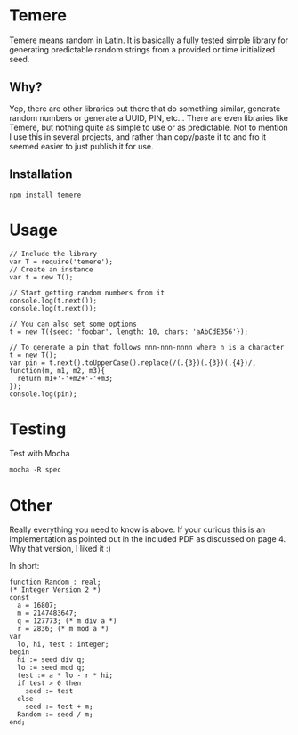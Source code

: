 Temere
=====

Temere means random in Latin.  It is basically a fully tested simple library for generating predictable random strings from a provided or time initialized seed.

Why?
-----

Yep, there are other libraries out there that do something similar, generate random numbers or generate a UUID, PIN, etc...  There are even libraries like Temere, but nothing quite as simple to use or as predictable.  Not to mention I use this in several projects, and rather than copy/paste it to and fro it seemed easier to just publish it for use.

Installation
----------

```
npm install temere
```

Usage
=====

```
// Include the library
var T = require('temere');
// Create an instance
var t = new T();

// Start getting random numbers from it
console.log(t.next());
console.log(t.next());

// You can also set some options
t = new T({seed: 'foobar', length: 10, chars: 'aAbCdE356'});

// To generate a pin that follows nnn-nnn-nnnn where n is a character
t = new T();
var pin = t.next().toUpperCase().replace(/(.{3})(.{3})(.{4})/, function(m, m1, m2, m3){
  return m1+'-'+m2+'-'+m3;
});
console.log(pin);

```

Testing
======

Test with Mocha

```
mocha -R spec
```

Other
=====

Really everything you need to know is above.  If your curious this is an implementation as pointed out in the included PDF as discussed on page 4.  Why that version, I liked it :)

In short:

```
function Random : real; 
(* Integer Version 2 *) 
const 
  a = 16807; 
  m = 2147483647; 
  q = 127773; (* m div a *) 
  r = 2836; (* m mod a *) 
var 
  lo, hi, test : integer; 
begin 
  hi := seed div q; 
  lo := seed mod q; 
  test := a * lo - r * hi; 
  if test > 0 then 
    seed := test 
  else 
    seed := test + m; 
  Random := seed / m;
end;
```
